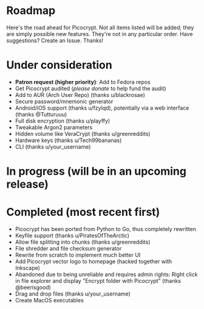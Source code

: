 # Roadmap
Here's the road ahead for Picocrypt. Not all items listed will be added; they are simply possible new features. They're not in any particular order. Have suggestions? Create an Issue. Thanks!

# Under consideration
<ul>
	<li><strong>Patron request (higher priority)</strong>: Add to Fedora repos</li>
	<li>Get Picocrypt audited (<i>please donate</i> to help fund the audit)</li>
	<li>Add to AUR (Arch User Repo) (thanks u/blackrosae)</li>
	<li>Secure password/mnemonic generator</li>
	<li>Android/iOS support (thanks u/fzylqd), potentially via a web interface (thanks @Tutturuuu)</li>
	<li>Full disk encryption (thanks u/playffy)</li>
	<li>Tweakable Argon2 parameters</li>
	<li>Hidden volume like VeraCrypt (thanks u/greenreddits)</li>
	<li>Hardware keys (thanks u/Tech99bananas)</li>
	<li>CLI (thanks u/your_username)</li>
</ul>

# In progress (will be in an upcoming release)
<ul>
</ul>

# Completed (most recent first)
<ul>
	<li>Picocrypt has been ported from Python to Go, thus completely rewritten</li>
	<li>Keyfile support (thanks u/PiratesOfTheArctic)</li>
	<li>Allow file splitting into chunks (thanks u/greenreddits)</li>
	<li>File shredder and file checksum generator</li>
	<li>Rewrite from scratch to implement much better UI</li>
	<li>Add Picocrypt vector logo to homepage (hacked together with Inkscape)</li>
	<li>Abandoned due to being unreliable and requires admin rights: Right click in file explorer and display "Encrypt folder with Picocrypt" (thanks @beerisgood)</li>
	<li>Drag and drop files (thanks u/your_username)</li>
	<li>Create MacOS executables</li>
</ul>
